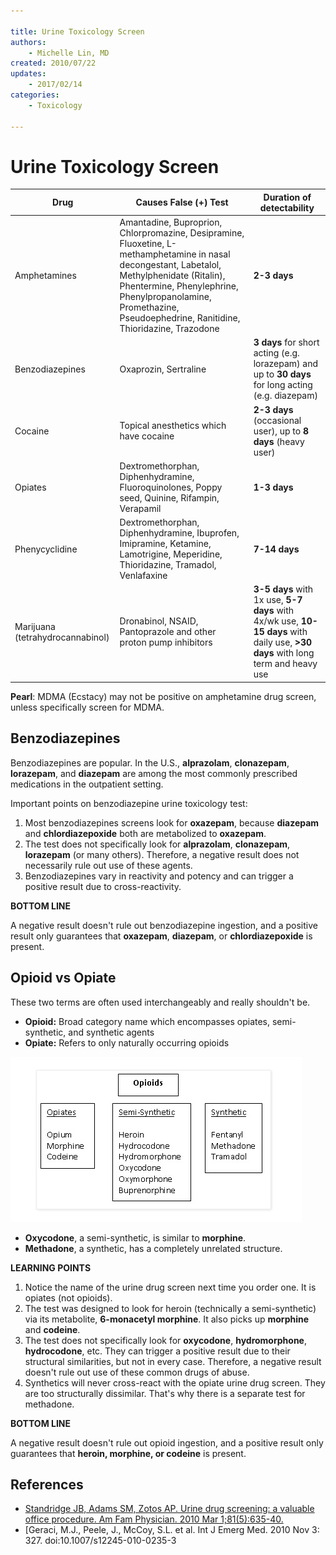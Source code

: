 ```yaml
---

title: Urine Toxicology Screen
authors:
    - Michelle Lin, MD
created: 2010/07/22
updates: 
    - 2017/02/14
categories:
    - Toxicology

---
```




# Urine Toxicology Screen

| **Drug** | **Causes False (+) Test** | **Duration of detectability** |
| --- | ---| --- |
| Amphetamines | Amantadine, Buproprion, Chlorpromazine, Desipramine, Fluoxetine, L-methamphetamine in nasal decongestant, Labetalol, Methylphenidate (Ritalin), Phentermine, Phenylephrine, Phenylpropanolamine, Promethazine, Pseudoephedrine, Ranitidine, Thioridazine, Trazodone | **2-3 days** |
| Benzodiazepines | Oxaprozin, Sertraline | **3 days** for short acting (e.g. lorazepam) and up to **30 days** for long acting (e.g. diazepam) |
| Cocaine | Topical anesthetics which have cocaine | **2-3 days** (occasional user), up to **8 days** (heavy user) | 
| Opiates | Dextromethorphan, Diphenhydramine, Fluoroquinolones, Poppy seed, Quinine, Rifampin, Verapamil | **1-3 days** |
| Phenycyclidine | Dextromethorphan, Diphenhydramine, Ibuprofen, Imipramine, Ketamine, Lamotrigine, Meperidine, Thioridazine, Tramadol, Venlafaxine | **7-14 days** |
| Marijuana (tetrahydrocannabinol) | Dronabinol, NSAID, Pantoprazole and other proton pump inhibitors | **3-5 days** with 1x use, **5-7 days** with 4x/wk use, **10-15 days** with daily use, **&gt;30 days** with long term and heavy use |

**Pearl**:  MDMA (Ecstacy) may not be positive on amphetamine drug screen, unless specifically screen for MDMA. 

## Benzodiazepines

Benzodiazepines are popular. In the U.S., **alprazolam**, **clonazepam**, **lorazepam**, and **diazepam** are among the most commonly prescribed medications in the outpatient setting.

Important points on benzodiazepine urine toxicology test:

1.  Most benzodiazepines screens look for **oxazepam**, because **diazepam** and **chlordiazepoxide** both are metabolized to **oxazepam**.
2.  The test does not specifically look for **alprazolam**, **clonazepam**, **lorazepam** (or many others). Therefore, a negative result does not necessarily rule out use of these agents.
3.  Benzodiazepines vary in reactivity and potency and can trigger a positive result due to cross-reactivity.

**BOTTOM LINE**

A negative result doesn't rule out benzodiazepine ingestion, and a positive result only guarantees that **oxazepam**, **diazepam**, or **chlordiazepoxide** is present.

## Opioid vs Opiate

These two terms are often used interchangeably and really shouldn't be.

-   **Opioid:** Broad category name which encompasses opiates, semi-synthetic, and synthetic agents
-   **Opiate:** Refers to only naturally occurring opioids

![](image-1.png)
-   **Oxycodone**, a semi-synthetic, is similar to **morphine**.
-   **Methadone**, a synthetic, has a completely unrelated structure.

**LEARNING POINTS**

1.  Notice the name of the urine drug screen next time you order one. It is opiates (not opioids).
2.  The test was designed to look for heroin (technically a semi-synthetic) via its metabolite, **6-monacetyl morphine**. It also picks up **morphine** and **codeine**.
3.  The test does not specifically look for **oxycodone**, **hydromorphone**, **hydrocodone**, etc. They can trigger a positive result due to their structural similarities, but not in every case. Therefore, a negative result doesn't rule out use of these common drugs of abuse.
4.  Synthetics will never cross-react with the opiate urine drug screen. They are too structurally dissimilar. That's why there is a separate test for methadone.

**BOTTOM LINE**

A negative result doesn't rule out opioid ingestion, and a positive result only guarantees that **heroin, morphine, or codeine** is present.

## References

-   [Standridge JB, Adams SM, Zotos AP. Urine drug screening: a valuable office procedure. Am Fam Physician. 2010 Mar 1;81(5):635-40.](http://www.ncbi.nlm.nih.gov/pubmed/20187600)
-   [Geraci, M.J., Peele, J., McCoy, S.L. et al. Int J Emerg Med. 2010 Nov 3: 327. doi:10.1007/s12245-010-0235-3
